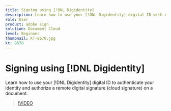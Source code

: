 ```yaml
---
title: Signing using [!DNL Digidentity]
description: Learn how to use your [!DNL Digidentity] digital ID with Adobe Sign
role: User
product: adobe sign
solution: Document Cloud
level: Beginner
thumbnail: KT-8670.jpg
kt: 8670
---
```

# Signing using [!DNL Digidentity]

Learn how to use your [!DNL Digidentity] digital ID to authenticate your identity and authorize a remote digital signature (cloud signature) on a document.

>[!VIDEO](https://video.tv.adobe.com/v/336991?hidetitle=true)
